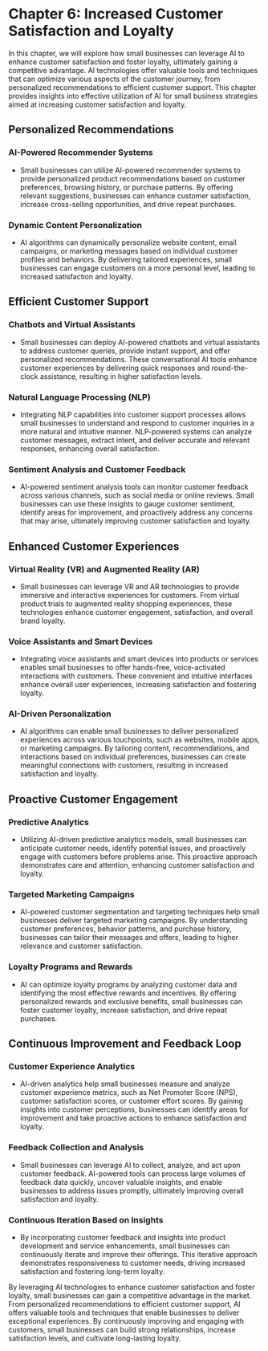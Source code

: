 Chapter 6: Increased Customer Satisfaction and Loyalty
======================================================

In this chapter, we will explore how small businesses can leverage AI to enhance customer satisfaction and foster loyalty, ultimately gaining a competitive advantage. AI technologies offer valuable tools and techniques that can optimize various aspects of the customer journey, from personalized recommendations to efficient customer support. This chapter provides insights into effective utilization of AI for small business strategies aimed at increasing customer satisfaction and loyalty.

Personalized Recommendations
----------------------------

### AI-Powered Recommender Systems

* Small businesses can utilize AI-powered recommender systems to provide personalized product recommendations based on customer preferences, browsing history, or purchase patterns. By offering relevant suggestions, businesses can enhance customer satisfaction, increase cross-selling opportunities, and drive repeat purchases.

### Dynamic Content Personalization

* AI algorithms can dynamically personalize website content, email campaigns, or marketing messages based on individual customer profiles and behaviors. By delivering tailored experiences, small businesses can engage customers on a more personal level, leading to increased satisfaction and loyalty.

Efficient Customer Support
--------------------------

### Chatbots and Virtual Assistants

* Small businesses can deploy AI-powered chatbots and virtual assistants to address customer queries, provide instant support, and offer personalized recommendations. These conversational AI tools enhance customer experiences by delivering quick responses and round-the-clock assistance, resulting in higher satisfaction levels.

### Natural Language Processing (NLP)

* Integrating NLP capabilities into customer support processes allows small businesses to understand and respond to customer inquiries in a more natural and intuitive manner. NLP-powered systems can analyze customer messages, extract intent, and deliver accurate and relevant responses, enhancing overall satisfaction.

### Sentiment Analysis and Customer Feedback

* AI-powered sentiment analysis tools can monitor customer feedback across various channels, such as social media or online reviews. Small businesses can use these insights to gauge customer sentiment, identify areas for improvement, and proactively address any concerns that may arise, ultimately improving customer satisfaction and loyalty.

Enhanced Customer Experiences
-----------------------------

### Virtual Reality (VR) and Augmented Reality (AR)

* Small businesses can leverage VR and AR technologies to provide immersive and interactive experiences for customers. From virtual product trials to augmented reality shopping experiences, these technologies enhance customer engagement, satisfaction, and overall brand loyalty.

### Voice Assistants and Smart Devices

* Integrating voice assistants and smart devices into products or services enables small businesses to offer hands-free, voice-activated interactions with customers. These convenient and intuitive interfaces enhance overall user experiences, increasing satisfaction and fostering loyalty.

### AI-Driven Personalization

* AI algorithms can enable small businesses to deliver personalized experiences across various touchpoints, such as websites, mobile apps, or marketing campaigns. By tailoring content, recommendations, and interactions based on individual preferences, businesses can create meaningful connections with customers, resulting in increased satisfaction and loyalty.

Proactive Customer Engagement
-----------------------------

### Predictive Analytics

* Utilizing AI-driven predictive analytics models, small businesses can anticipate customer needs, identify potential issues, and proactively engage with customers before problems arise. This proactive approach demonstrates care and attention, enhancing customer satisfaction and loyalty.

### Targeted Marketing Campaigns

* AI-powered customer segmentation and targeting techniques help small businesses deliver targeted marketing campaigns. By understanding customer preferences, behavior patterns, and purchase history, businesses can tailor their messages and offers, leading to higher relevance and customer satisfaction.

### Loyalty Programs and Rewards

* AI can optimize loyalty programs by analyzing customer data and identifying the most effective rewards and incentives. By offering personalized rewards and exclusive benefits, small businesses can foster customer loyalty, increase satisfaction, and drive repeat purchases.

Continuous Improvement and Feedback Loop
----------------------------------------

### Customer Experience Analytics

* AI-driven analytics help small businesses measure and analyze customer experience metrics, such as Net Promoter Score (NPS), customer satisfaction scores, or customer effort scores. By gaining insights into customer perceptions, businesses can identify areas for improvement and take proactive actions to enhance satisfaction and loyalty.

### Feedback Collection and Analysis

* Small businesses can leverage AI to collect, analyze, and act upon customer feedback. AI-powered tools can process large volumes of feedback data quickly, uncover valuable insights, and enable businesses to address issues promptly, ultimately improving overall satisfaction and loyalty.

### Continuous Iteration Based on Insights

* By incorporating customer feedback and insights into product development and service enhancements, small businesses can continuously iterate and improve their offerings. This iterative approach demonstrates responsiveness to customer needs, driving increased satisfaction and fostering long-term loyalty.

By leveraging AI technologies to enhance customer satisfaction and foster loyalty, small businesses can gain a competitive advantage in the market. From personalized recommendations to efficient customer support, AI offers valuable tools and techniques that enable businesses to deliver exceptional experiences. By continuously improving and engaging with customers, small businesses can build strong relationships, increase satisfaction levels, and cultivate long-lasting loyalty.
